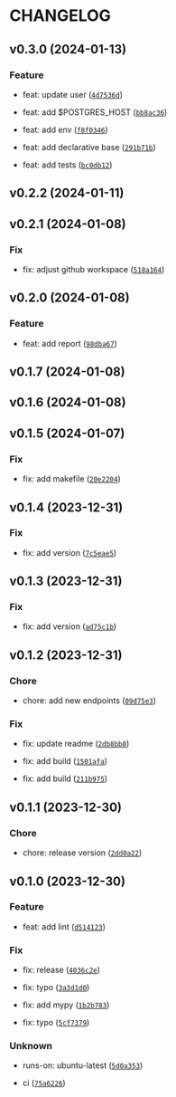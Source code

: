 # CHANGELOG



## v0.3.0 (2024-01-13)

### Feature

* feat: update user ([`4d7536d`](https://github.com/olahsymbo/elk-fastapi-app-monitoring/commit/4d7536d9605095443089a745a66c4c62883e0fc7))

* feat: add $POSTGRES_HOST ([`bb8ac36`](https://github.com/olahsymbo/elk-fastapi-app-monitoring/commit/bb8ac3687b55484e9e70e7fe248b052b3777bc93))

* feat: add env ([`f8f0346`](https://github.com/olahsymbo/elk-fastapi-app-monitoring/commit/f8f0346aec819823a405cacd9e5c74c8726cf9af))

* feat: add declarative base ([`291b71b`](https://github.com/olahsymbo/elk-fastapi-app-monitoring/commit/291b71be3b19398931710ae5aa37819167622bee))

* feat: add tests ([`bc0db12`](https://github.com/olahsymbo/elk-fastapi-app-monitoring/commit/bc0db12bf3ecb7c450585bf48b8811267dbb7e18))


## v0.2.2 (2024-01-11)


## v0.2.1 (2024-01-08)

### Fix

* fix: adjust github workspace ([`518a164`](https://github.com/olahsymbo/elk-fastapi-app-monitoring/commit/518a164162f2f71b3f9b7661ef8d700a4a05335f))


## v0.2.0 (2024-01-08)

### Feature

* feat: add report ([`98dba67`](https://github.com/olahsymbo/elk-fastapi-app-monitoring/commit/98dba678f3e8b9ff45b30236b07b0aca72da6790))


## v0.1.7 (2024-01-08)


## v0.1.6 (2024-01-08)


## v0.1.5 (2024-01-07)

### Fix

* fix: add makefile ([`20e2204`](https://github.com/olahsymbo/elk-fastapi-app-monitoring/commit/20e220425fabe17012287b0eeb4ad661a36530dc))


## v0.1.4 (2023-12-31)

### Fix

* fix: add version ([`7c5eae5`](https://github.com/olahsymbo/elk-fastapi-app-monitoring/commit/7c5eae5cecdf473b55d203a85dad7a70db713afa))


## v0.1.3 (2023-12-31)

### Fix

* fix: add version ([`ad75c1b`](https://github.com/olahsymbo/elk-fastapi-app-monitoring/commit/ad75c1bccce0fa6e487d9c9ca2363df49b7f9559))


## v0.1.2 (2023-12-31)

### Chore

* chore: add new endpoints ([`09d75e3`](https://github.com/olahsymbo/elk-fastapi-app-monitoring/commit/09d75e30d88e97e2665c6c7f5fcff718d1996f72))

### Fix

* fix: update readme ([`2db8bb8`](https://github.com/olahsymbo/elk-fastapi-app-monitoring/commit/2db8bb8941f79073e551ab1c8bf43e11ac430c7a))

* fix: add build ([`1501afa`](https://github.com/olahsymbo/elk-fastapi-app-monitoring/commit/1501afaf3a013feb7f0dd3887b1104dcaff9e3b8))

* fix: add build ([`211b975`](https://github.com/olahsymbo/elk-fastapi-app-monitoring/commit/211b975e2050918612ab41c25a4318017f1dd750))


## v0.1.1 (2023-12-30)

### Chore

* chore: release version ([`2dd0a22`](https://github.com/olahsymbo/elk-fastapi-app-monitoring/commit/2dd0a2290fa453ee698d46246e71c0ed627ac18d))


## v0.1.0 (2023-12-30)

### Feature

* feat: add lint ([`d514123`](https://github.com/olahsymbo/elk-fastapi-app-monitoring/commit/d514123d1f25cffc318f0085279e6c78539100d7))

### Fix

* fix: release ([`4036c2e`](https://github.com/olahsymbo/elk-fastapi-app-monitoring/commit/4036c2ee9e0a18cc7ce38df93340146696f5977d))

* fix: typo ([`3a3d1d0`](https://github.com/olahsymbo/elk-fastapi-app-monitoring/commit/3a3d1d095fd1ee94c5a096f7d4f557a9b10b0a4c))

* fix: add mypy ([`1b2b783`](https://github.com/olahsymbo/elk-fastapi-app-monitoring/commit/1b2b7837e58960189e238a6d562c33630e7aa17a))

* fix: typo ([`5cf7379`](https://github.com/olahsymbo/elk-fastapi-app-monitoring/commit/5cf7379fc0c23abbbbbc96cf1459fe28af25efa0))

### Unknown

* runs-on: ubuntu-latest ([`5d0a353`](https://github.com/olahsymbo/elk-fastapi-app-monitoring/commit/5d0a353d4cc68b9cf2c39f57973ab019f4326015))

* ci ([`75a6226`](https://github.com/olahsymbo/elk-fastapi-app-monitoring/commit/75a6226291f12126aa5d894b3a8f7d97a947c221))
